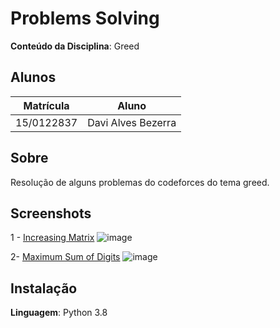 # Problems Solving

**Conteúdo da Disciplina**: Greed<br>

## Alunos
|Matrícula | Aluno |
| -- | -- |
| 15/0122837  |  Davi Alves Bezerra |

## Sobre 
Resolução de alguns problemas do codeforces do tema greed.

## Screenshots
1 - [Increasing Matrix](https://codeforces.com/contest/1231/problem/C)
![image](https://user-images.githubusercontent.com/34287081/212503871-6f2bfe7b-9a6d-4387-9e79-2cd1a6c98fe3.png)

2- [Maximum Sum of Digits](https://codeforces.com/contest/1060/problem/B)
![image](https://user-images.githubusercontent.com/34287081/212515797-03a80ce2-cfaa-40a5-93b4-be911fd55421.png)



## Instalação 
**Linguagem**: Python 3.8<br>
